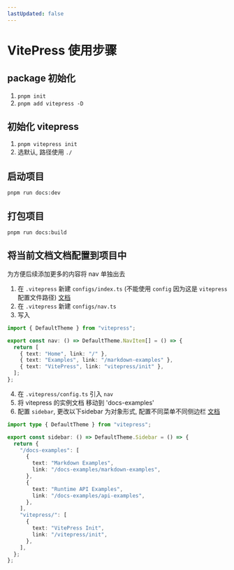 ```yaml
---
lastUpdated: false
---
```


# VitePress 使用步骤

## package 初始化

1. `pnpm init`
2. `pnpm add vitepress -D`

## 初始化 vitepress

1. `pnpm vitepress init`
2. 选默认, 路径使用 `./`

## 启动项目

`pnpm run docs:dev`

## 打包项目

`pnpm run docs:build`

## 将当前文档文档配置到项目中

为方便后续添加更多的内容将 nav 单独出去

1. 在 `.vitepress` 新建 `configs/index.ts` (不能使用 `config` 因为这是 `vitepress` 配置文件路径) [文档](https://vitepress.dev/zh/reference/site-config#config-resolution)
2. 在 `.vitepress` 新建 `configs/nav.ts`
3. 写入

```ts
import { DefaultTheme } from "vitepress";

export const nav: () => DefaultTheme.NavItem[] = () => {
  return [
    { text: "Home", link: "/" },
    { text: "Examples", link: "/markdown-examples" },
    { text: "VitePress", link: "vitepress/init" },
  ];
};
```

4. 在 `.vitepress/config.ts` 引入 `nav`
5. 将 vitepress 的实例文档 移动到 'docs-examples'
6. 配置 `sidebar`, 更改以下sidebar 为对象形式, 配置不同菜单不同侧边栏 [文档](https://vitepress.dev/zh/reference/default-theme-sidebar#multiple-sidebars)

```ts 
import type { DefaultTheme } from "vitepress";

export const sidebar: () => DefaultTheme.Sidebar = () => {
  return {
    "/docs-examples": [
      {
        text: "Markdown Examples",
        link: "/docs-examples/markdown-examples",
      },
      {
        text: "Runtime API Examples",
        link: "/docs-examples/api-examples",
      },
    ],
    "vitepress/": [
      {
        text: "VitePress Init",
        link: "/vitepress/init",
      },
    ],
  };
};
```
